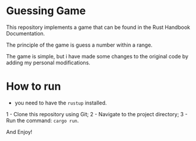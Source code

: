 # Guessing Game

This repository implements a game that can be found in the Rust Handbook Documentation.

The principle of the game is guess a number within a range.

The game is simple, but i have made some changes to the original code by adding my
personal modifications.

# How to run

- you need to have the `rustup` installed.

1 - Clone this repository using Git;
2 - Navigate to the project directory;
3 - Run the command: `cargo run`.

And Enjoy!
